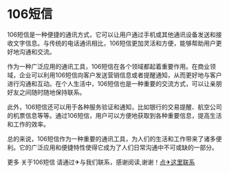 # 106短信

106短信是一种便捷的通讯方式，它可以让用户通过手机或其他通讯设备发送和接收文字信息。与传统的电话通讯相比，106短信更加灵活和方便，能够帮助用户更好地沟通和交流。

作为一种广泛应用的通讯工具，106短信在各个领域都起着重要作用。在商业领域，企业可以利用106短信向客户发送营销信息或者提醒通知，从而更好地与客户进行沟通和互动。在个人生活中，106短信也是一种重要的交流方式，可以让亲朋好友之间随时随地保持联系。

此外，106短信还可以用于各种服务验证和通知，比如银行的交易提醒、航空公司的机票信息等等。通过106短信，用户可以方便地获取到各种重要信息，提高生活和工作的效率。

总的来说，106短信作为一种重要的通讯工具，为人们的生活和工作带来了诸多便利。它的广泛应用和便捷特性使得它成为了人们日常沟通中不可或缺的一部分。

更多 关于106短信 请通过✈与我们联系，感谢阅读,谢谢！[点✈这里联系](https://d.k02.cc)